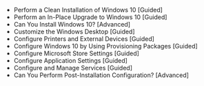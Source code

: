 - Perform a Clean Installation of Windows 10 [Guided]
- Perform an In-Place Upgrade to Windows 10 [Guided]
- Can You Install Windows 10? [Advanced]
- Customize the Windows Desktop [Guided]
- Configure Printers and External Devices [Guided]
- Configure Windows 10 by Using Provisioning Packages [Guided]
- Configure Microsoft Store Settings [Guided]
- Configure Application Settings [Guided]
- Configure and Manage Services [Guided]
- Can You Perform Post-Installation Configuration? [Advanced]
